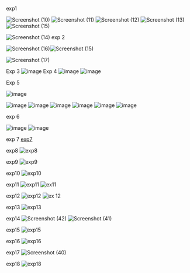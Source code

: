 exp1

![Screenshot (10)](https://user-images.githubusercontent.com/113018345/191569245-2f3340d0-2e33-46fb-8d99-03f8558bc226.png)
![Screenshot (11)](https://user-images.githubusercontent.com/113018345/191569298-560426e5-9989-4001-8ab4-a68069e00afc.png)
![Screenshot (12)](https://user-images.githubusercontent.com/113018345/191569322-7962ad61-e9cf-470a-aa9b-7a2cc12e5bdc.png)
![Screenshot (13)](https://user-images.githubusercontent.com/113018345/191569342-7e14a1a5-c458-46f6-bb1e-1be173f60a15.png)![Screenshot (15)](https://user-images.githubusercontent.com/113018345/191626200-d38c2c2e-73a6-48bb-90b7-774a58c0bbf5.png)

![Screenshot (14)](https://user-images.githubusercontent.com/113018345/191569376-2e1e4f1c-ba2a-42fb-a2cf-4a86499074fb.png)
exp 2

![Screenshot (16)](https://user-images.githubusercontent.com/113018345/191626211-6a6a210c-9e38-4dc9-a563-3ff14cbaec9e.png)![Screenshot (15)](https://user-images.githubusercontent.com/113018345/191626262-51e3a1e6-89ce-404a-a18f-1289c1e4123f.png)

![Screenshot (17)](https://user-images.githubusercontent.com/113018345/191626231-d73a543e-e903-49a2-b222-13481408821b.png)

Exp 3
![image](https://user-images.githubusercontent.com/112625430/191409113-8832d3d6-1dca-43d6-9fc5-6089509b58c9.png)
Exp 4
![image](https://user-images.githubusercontent.com/112625430/191411027-7d068b9a-b919-46d9-b19e-95ab7320edd8.png)
![image](https://user-images.githubusercontent.com/112625430/191411041-78dab8dd-56f7-47cf-b67c-c7af05bf0f2a.png)

Exp 5

![image](https://user-images.githubusercontent.com/112625430/191412009-32a491e3-0431-41f1-8215-aa0c6cf512d7.png)

![image](https://user-images.githubusercontent.com/112625430/191411094-1fd95dc2-af1e-4662-a165-dcd0873edeb2.png)
![image](https://user-images.githubusercontent.com/112625430/191411111-1135f57c-c0a3-4595-9b1c-a7b05f4e1e72.png)  ![image](https://user-images.githubusercontent.com/112625430/191411132-c844ce3f-a214-4412-8380-b37728867f15.png)
![image](https://user-images.githubusercontent.com/112625430/191411159-8dfcb499-231a-4725-92a4-8b6247f0654d.png)
![image](https://user-images.githubusercontent.com/112625430/191411175-cc78179a-ae66-49e3-830b-572303d98706.png)
![image](https://user-images.githubusercontent.com/112625430/191411185-de6c4e46-bfcf-462b-8e43-de09a960b69e.png)

exp 6

![image](https://user-images.githubusercontent.com/112625430/191411232-55828498-3e5d-4f23-bf65-f24dc19d50c3.png)
![image](https://user-images.githubusercontent.com/112625430/191411264-54cf3207-71ce-4cab-8175-5159108b6da9.png)


exp 7
[exp7](https://user-images.githubusercontent.com/113018345/191742926-a216c6a5-b4ff-4f8f-b4e8-494a7c3a978e.png)



exp8
![exp8](https://user-images.githubusercontent.com/113018345/191743492-5d9df37d-9b7f-44f3-b39c-c5e20af675d4.png)



exp9
![exp9](https://user-images.githubusercontent.com/113018345/191743515-4f0b3de1-53eb-4fac-a3d7-5eaa86af566d.png)



exp10
![exp10](https://user-images.githubusercontent.com/113018329/191779206-a8fcdbec-d75c-425a-9de6-3535ebf5dba1.png)




exp11
![exp11](https://user-images.githubusercontent.com/113018345/191743773-0b515fad-e6ea-4503-ab36-0a60bc112446.png)
![ex11](https://user-images.githubusercontent.com/113018345/191744345-fbfad698-26a2-48cb-bce9-ba96585f1a6a.png)



exp12
![exp12](https://user-images.githubusercontent.com/113018345/191743834-4295aca1-47cb-4ba5-adef-e8e09af334e7.png)
![ex 12](https://user-images.githubusercontent.com/113018345/191744442-b4e3a6a3-93c6-4967-a505-f8374263d84d.png)




exp13
![exp13](https://user-images.githubusercontent.com/113018345/191743891-c392db7e-c655-429b-818d-e61d4bb35611.png)




exp14
![Screenshot (42)](https://user-images.githubusercontent.com/113018345/191747458-2fba0086-05b1-4a52-a017-c794ed0d158a.png)
![Screenshot (41)](https://user-images.githubusercontent.com/113018345/191747478-6e8400f5-5ba8-4f0c-b0e6-19bd63c9f985.png)


exp15
![exp15](https://user-images.githubusercontent.com/113018345/191743964-3d0ded10-b5e5-44f1-aa89-6c71997e43e2.png)





exp16
![exp16](https://user-images.githubusercontent.com/113018345/191744006-c92b147a-01ec-4ca4-accd-18aeafc9278c.png)


exp17
![Screenshot (40)](https://user-images.githubusercontent.com/113018345/191747261-129cffa1-e614-4381-a610-38a2c059d568.png)






exp18
![exp18](https://user-images.githubusercontent.com/113018345/191745212-371a6b78-4754-4f27-8318-f9bd93758c22.png)

